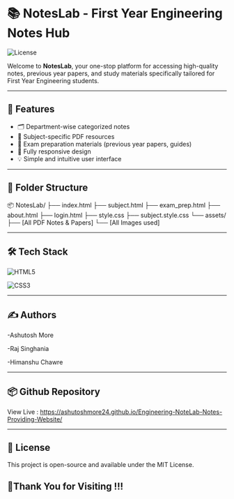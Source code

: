 # 📚 NotesLab - First Year Engineering Notes Hub


![License](https://img.shields.io/badge/License-MIT-blue.svg)

Welcome to **NotesLab**, your one-stop platform for accessing high-quality notes, previous year papers, and study materials specifically tailored for First Year Engineering students.

---

## 🚀 Features

- 🗂️ Department-wise categorized notes
- 📘 Subject-specific PDF resources
- 🧪 Exam preparation materials (previous year papers, guides)
- 📱 Fully responsive design
- 💡 Simple and intuitive user interface

---

## 📁 Folder Structure

📦 NotesLab/
├── index.html
├── subject.html
├── exam_prep.html
├── about.html
├── login.html
├── style.css
├── subject.style.css
└── assets/
    ├── [All PDF Notes & Papers]
    └── [All Images used]

---

## 🛠️ Tech Stack

![HTML5](https://img.shields.io/badge/HTML5-E34F26?style=for-the-badge&logo=html5&logoColor=white)

![CSS3](https://img.shields.io/badge/CSS3-1572B6?style=for-the-badge&logo=css3&logoColor=white)
  
---

## ✍️ Authors

-Ashutosh More

-Raj Singhania

-Himanshu Chawre

---

## 📦 Github Repository

View Live : https://ashutoshmore24.github.io/Engineering-NoteLab-Notes-Providing-Website/

---

## 📄 License

This project is open-source and available under the MIT License.


## 👃Thank You for Visiting !!!
